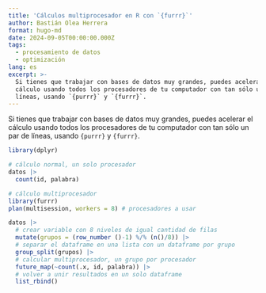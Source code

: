 ```yaml
---
title: 'Cálculos multiprocesador en R con `{furrr}`'
author: Bastián Olea Herrera
format: hugo-md
date: 2024-09-05T00:00:00.000Z
tags:
  - procesamiento de datos
  - optimización
lang: es
excerpt: >-
  Si tienes que trabajar con bases de datos muy grandes, puedes acelerar el
  cálculo usando todos los procesadores de tu computador con tan sólo un par de
  líneas, usando `{purrr}` y `{furrr}`.
---
```



Si tienes que trabajar con bases de datos muy grandes, puedes acelerar el cálculo usando todos los procesadores de tu computador con tan sólo un par de líneas, usando `{purrr}` y `{furrr}`.

``` r
library(dplyr) 

# cálculo normal, un solo procesador
datos |>
  count(id, palabra)

# cálculo multiprocesador
library(furrr)
plan(multisession, workers = 8) # procesadores a usar

datos |> 
  # crear variable con 8 niveles de igual cantidad de filas
  mutate(grupos = (row_number ()-1) %/% (n()/8)) |>
  # separar el dataframe en una lista con un dataframe por grupo
  group_split(grupos) |>
  # calcular multiprocesador, un grupo por procesador
  future_map(~count(.x, id, palabra)) |>
  # volver a unir resultados en un solo dataframe
  list_rbind()
```
